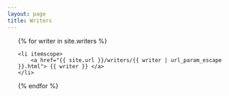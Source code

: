 ```yaml
---
layout: page
title: Writers
---
```


<ul class="writers">
  {% for writer in site.writers %}

    <li itemscope>
    	<a href="{{ site.url }}/writers/{{ writer | url_param_escape }}.html"> {{ writer }} </a>
    </li>

  {% endfor %}
</ul>
